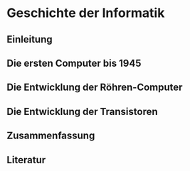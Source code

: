 # Geschichte der Informatik 

## Einleitung 

## Die ersten Computer bis 1945

## Die Entwicklung der Röhren-Computer

## Die Entwicklung der Transistoren 

## Zusammenfassung 

## Literatur 